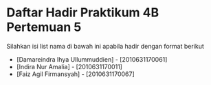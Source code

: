 # Daftar Hadir Praktikum 4B Pertemuan 5
Silahkan isi list nama di bawah ini apabila hadir dengan format berikut

- [Damareindra Ihya Ullummuddien] - [2010631170061]
- [Indira Nur Amalia] - [2010631170011]
- [Faiz Agil Firmansyah] - [2010631170067]
